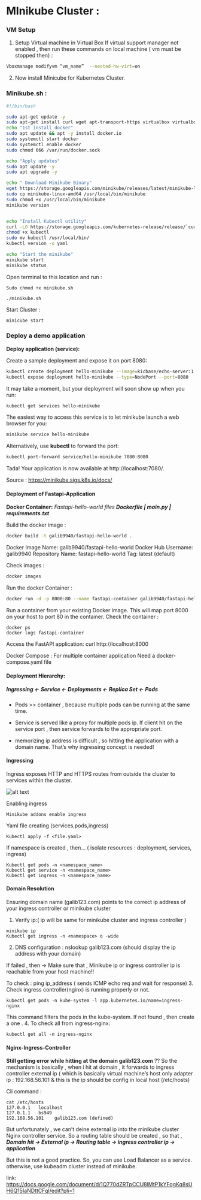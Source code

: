# MInikube Cluster : 
###  VM Setup

1. Setup Virtual machine in Virtual Box
If virtual support manager not enabled , then run these commands on local machine ( vm must be stopped then) : 
 
 ```sh
 Vboxmanage modifyvm “vm_name”  --nested-hw-virt=on
 ```

2. Now install  Minicube for Kubernetes Cluster. 

### Minikube.sh : 
```sh
#!/bin/bash

sudo apt-get update -y
sudo apt-get install curl wget apt-transport-https virtualbox virtualbox-ext-pack -y
echo "1st install docker"
sudo apt update && apt -y install docker.io
sudo systemctl start docker
sudo systemctl enable docker
sudo chmod 666 /var/run/docker.sock

echo "Apply updates"
sudo apt update -y
sudo apt upgrade -y

echo " Download Minikube Binary"
wget https://storage.googleapis.com/minikube/releases/latest/minikube-linux-amd64
sudo cp minikube-linux-amd64 /usr/local/bin/minikube
sudo chmod +x /usr/local/bin/minikube
minikube version


echo "Install Kubectl utility"
curl -LO https://storage.googleapis.com/kubernetes-release/release/`curl -s https://storage.googleapis.com/kubernetes-release/release/stable.txt`/bin/linux/amd64/kubectl
chmod +x kubectl
sudo mv kubectl /usr/local/bin/
kubectl version -o yaml

echo "Start the minikube"
minikube start
minikube status
```


Open terminal to this location and run : 
            
    Sudo chmod +x minikube.sh
          
    ./minikube.sh


Start Cluster :
 ```sh
 minicube start
 ```
### Deploy a demo application 

**Deploy application (service):**

Create a sample deployment and expose it on port 8080:
```sh 
kubectl create deployment hello-minikube --image=kicbase/echo-server:1.0
kubectl expose deployment hello-minikube --type=NodePort --port=8080
```
It may take a moment, but your deployment will soon show up when you run:
```sh
kubectl get services hello-minikube
```
 The easiest way to access this service is to let minikube launch a web browser for you:
```sh
minikube service hello-minikube
```
Alternatively, use **kubectl** to forward the port:
```sh
kubectl port-forward service/hello-minikube 7080:8080
```
Tada! Your application is now available at http://localhost:7080/.

Source : 
https://minikube.sigs.k8s.io/docs/

#### Deployment of Fastapi-Application

**Docker Container:** 
_Fastapi-hello-world files_
**_Dockerfile  |  main.py  |  requirements.txt_**

 Build the docker image :
```sh
docker build -t galib9940/fastapi-hello-world .
```
Docker Image Name: galib9940/fastapi-hello-world
Docker Hub Username: galib9940
Repository Name: fastapi-hello-world
Tag: latest (default)

Check images : 
```sh
docker images
```
Run the docker Container : 
```sh
docker run -d -p 8000:80 --name fastapi-container galib9940/fastapi-hello-world
```
Run a container from your existing Docker image. This will map port 8000 on your host to port 80 in the container.
Check the container : 
```
docker ps 
docker logs fastapi-container
```
Access the FastAPI application:  curl http://localhost:8000


Docker Compose : 
For multiple container application 
Need a docker-compose.yaml file


#### Deployment Hierarchy: 
##### _Ingressing <- Service <- Deployments <- Replica Set <- Pods_

- Pods >> container , because multiple pods can be running at the same time.

- Service is served like a proxy for multiple pods ip. 
If client hit on the service port , then service forwards to the appropriate port.

- memorizing ip address is difficult , so hitting the application with a domain name. 
That’s why ingressing concept is needed!  

#### Ingressing
Ingress exposes HTTP and HTTPS routes from outside the cluster to services within the cluster.

![alt text](https://earthly.dev/blog/assets/images/mutual-tls-kubernetes-nginx-ingress-controller/ptpr1xB.png )

Enabling ingress 
```
Minikube addons enable ingress 
```
Yaml file creating (services,pods,ingress) 
```
Kubectl apply -f <file.yaml>
```
If namespace is created , then… ( isolate resources : deployment, services, ingress)
```
Kubectl get pods -n <namespace_name>
Kubectl get service -n <namespace_name>
Kubectl get ingress -n <namespace_name>
```
#### Domain Resolution
Ensuring domain name (galib123.com) points to the correct ip address of your ingress controller or minikube cluster 

1. Verify ip:( ip will be same for minikube cluster and ingress controller )
```
minikube ip  
Kubectl get ingress -n <namespace> o -wide
```
 
2. DNS configuration : nslookup galib123.com (should display the ip address with your domain)

If failed , then -> 
Make sure that , Minikube ip or ingress controller ip is reachable from your host machine!! 

To check : ping ip_address ( sends ICMP echo req and wait for response)
3. Check ingress controller(nginx) is running properly or not. 
```
kubectl get pods -n kube-system -l app.kubernetes.io/name=ingress-nginx
```
This command filters the pods in the kube-system. If not found , then create a one . 
4. To check all from ingress-nginx:
```
kubectl get all -n ingress-nginx
```
#### Nginx-Ingress-Controller
**Still getting error while hitting  at the domain galib123.com** ??
So the mechanism is basically , when i hit at domain , it forwards to ingress controller external ip ( which is basically virtual machine’s host only adapter ip :  192.168.56.101  & this is the ip should be  config in local host (/etc/hosts)

Cli command : 
```
cat /etc/hosts
127.0.0.1	localhost
127.0.1.1	bs949
192.168.56.101    galib123.com (defined)
```
But unfortunately , we can’t deine external ip into the minikube cluster Nginx controller service. So a routing table should be created , so that ,
**_Domain hit -> External ip -> Routing table -> ingress controller ip -> application_**

But this is not a good practice. So, you can use Load Balancer as a service. 
otherwise, use kubeadm cluster instead of minikube.

link: https://docs.google.com/document/d/1Q770dZRTpCCU8lMtP1kYFogKq8sUH6Q15IaNDttCFqI/edit?pli=1
